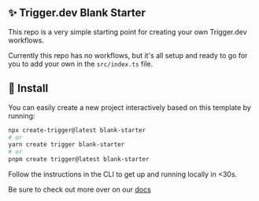 ## ✨ Trigger.dev Blank Starter

This repo is a very simple starting point for creating your own Trigger.dev workflows.

Currently this repo has no workflows, but it's all setup and ready to go for you to add your own in the `src/index.ts` file.

## 🔧 Install

You can easily create a new project interactively based on this template by running:

```sh
npx create-trigger@latest blank-starter
# or
yarn create trigger blank-starter
# or
pnpm create trigger@latest blank-starter
```

Follow the instructions in the CLI to get up and running locally in <30s.

Be sure to check out more over on our [docs](https://docs.trigger.dev)
